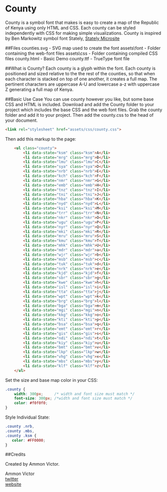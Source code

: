County
======

County is a symbol font that makes is easy to create a map of the Republic of Kenya using only HTML and CSS. Each county can be styled independently with CSS for making simple visualizations. County is inspired by Ben Markowitz symbol font Stately, [Stately Microsite](http://intridea.github.com/stately/)



##Files
    counties.svg	- SVG map used to create the font
    assets\font		- Folder containing the web-font files
    assets\css		- Folder containing compiled CSS files
    county.html		- Basic Demo
    county.ttf		- TrueType font file
    

##What is County?
Each county is a glyph within the font. Each county is positioned and sized relative to the the rest of the counties, so that when each character is stacked on top of one another, it creates a full map.
The pertinent characters are uppercase A-U and lowercase a-z with uppercase Z generating a full map of Kenya.

##Basic Use Case
You can use county however you like, but some base CSS and HTML is included.
Download and add the County folder to your project which includes the base CSS and the web font files. Grab the county folder and add it to your project. Then add the county.css to the head of your document.

```html
<link rel="stylesheet" href="assets/css/county.css">
```

Then add this markup to the page:

```html
	<ul class="county"> 
		<li data-state="ksm" class="ksm">A</li>
		<li data-state="mrg" class="mrg">B</li>
		<li data-state="lmu" class="lmu">C</li>						
		<li data-state="sya" class="sya">D</li>
		<li data-state="nrb" class="nrb">E</li>
		<li data-state="kch" class="kch">F</li>
		<li data-state="nmr" class="nmr">G</li>
		<li data-state="emb" class="emb">H</li>
		<li data-state="tnz" class="tnz">I</li>
		<li data-state="tni" class="tni">J</li>
		<li data-state="hba" class="hba">K</li>
		<li data-state="nyd" class="nyd">L</li>
		<li data-state="ksi" class="ksi">M</li>
		<li data-state="trr" class="trr">N</li>
		<li data-state="nkr" class="nkr">O</li>
		<li data-state="ugu" class="ugu">P</li>
		<li data-state="nyr" class="nyr">Q</li>
		<li data-state="mki" class="mki">R</li>
		<li data-state="mru" class="mru">S</li>
		<li data-state="kmu" class="kmu">T</li>
		<li data-state="mhk" class="mhk">U</li>
		<li data-state="mdr" class="mdr">a</li>
		<li data-state="wjr" class="wjr">b</li>
		<li data-state="msb" class="msb">c</li>
		<li data-state="tuk" class="tuk">d</li>
		<li data-state="nrk" class="nrk">e</li>
		<li data-state="kjd" class="kjd">f</li>
		<li data-state="sbr" class="sbr">g</li>
		<li data-state="kwe" class="kwe">h</li>
		<li data-state="isl" class="isl">i</li>
		<li data-state="tta" class="tta">j</li>			
		<li data-state="wpt" class="wpt">k</li>
		<li data-state="brg" class="brg">l</li>
		<li data-state="bga" class="bga">m</li>
		<li data-state="mgi" class="mgi">n</li>
		<li data-state="kkg" class="kkg">o</li>
		<li data-state="kti" class="kti">p</li>
		<li data-state="bsa" class="bsa">q</li>
		<li data-state="emt" class="emt">r</li>
		<li data-state="gis" class="gis">s</li>
		<li data-state="ndi" class="ndi">t</li>
		<li data-state="kiy" class="kiy">u</li>			
		<li data-state="bmt" class="bmt">v</li>
		<li data-state="lkp" class="lkp">w</li>
		<li data-state="vhg" class="vhg">x</li>
		<li data-state="mbs" class="mbs">y</li>
		<li data-state="klf" class="klf">z</li>	
	</ul>
```
    
Set the size and base map color in your CSS:

```css
.county {
    width: 300px;     /* width and font size must match */
    font-size: 300px; /*width and font size must match */
    color: #f0f0f0;
}
```
    
Style Individual State:

```css
.county .nrb,
.county .mbs,
.county .ksm { 
   color: #FF0000;
}
```
    
##Credits

Created by Ammon Victor.

Ammon Victor  
[twitter](http://www.twitter.com/ammonvictor)  
[website](http://www.be.net/vammon)  



